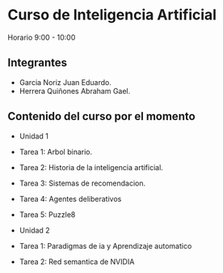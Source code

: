 # Curso de Inteligencia Artificial
Horario 9:00 - 10:00
## Integrantes

* Garcia Noriz Juan Eduardo.
* Herrera Quiñones Abraham Gael.

## Contenido del curso por el momento
* Unidad 1

* Tarea 1: Arbol binario.
* Tarea 2: Historia de la inteligencia artificial.
* Tarea 3: Sistemas de recomendacion.
* Tarea 4: Agentes deliberativos
* Tarea 5: Puzzle8

* Unidad 2
* Tarea 1: Paradigmas de ia y Aprendizaje automatico
* Tarea 2: Red semantica de NVIDIA

